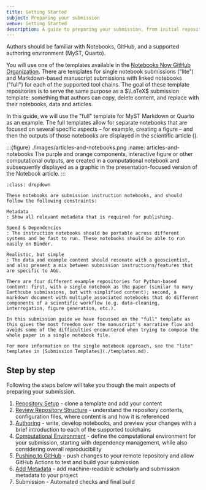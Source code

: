 ```yaml
---
title: Getting Started
subject: Preparing your submission
venue: Getting Started
description: A guide to preparing your submission, from initial repository setup, and suggested authoring workflows as well as final submission checks and using the submission system.
---
```


Authors should be familiar with Notebooks, GitHub, and a supported authoring environment (MyST, Quarto).

You will use one of the templates available in the [Notebooks Now GitHub Organization](https://github.com/notebooks-now). There are templates for single notebook submissions ("lite") and Markdown-based manuscript submissions with linked notebooks ("full") for each of the supported tool chains. The goal of these template repositories is to serve the same purpose as a $\LaTeX$ submission template: something that authors can copy, delete content, and replace with their notebooks, data and articles.

In this guide, we will use the "full" template for MyST Markdown or Quarto as an example. The full templates allow for separate notebooks that are focused on several specific aspects – for example, creating a figure – and then the outputs of those notebooks are displayed in the scientific article ([](#articles-and-notebooks)).

:::{figure} ./images/articles-and-notebooks.png
:name: articles-and-notebooks
The purple and orange components, interactive figure or other computational outputs, are created in a computational notebook and subsequently displayed as a graphic in the presentation-focused version of the Notebook article.
:::

```{tip} Template Design
:class: dropdown

These notebooks are submission instruction notebooks, and should follow the following constraints:

Metadata
: Show all relevant metadata that is required for publishing.

Speed & Dependencies
: The instruction notebooks should be portable across different systems and be fast to run. These notebooks should be able to run easily on Binder.

Realistic, but simple
: The data and example content should resonate with a geoscientist, and also present a mix between submission instructions/features that are specific to AGU.

There are four different example repositories for Python-based content: first, with a single notebook as the paper (similar to many Earthcube submissions, but with simplified content); second, a markdown document with multiple associated notebooks that do different components of a scientific workflow (e.g. data-cleaning, interrogation, figure generation, etc.).

In this submission guide we have focussed on the "full" template as this gives the most freedom over the manuscript's narrative flow and avoids some of the difficulties encountered when trying to compose the whole paper in a single notebook file.

For more information on the single notebook approach, see the "lite" templates in [Submission Templates](./templates.md).
```

## Step by step

Following the steps below will take you though the main aspects of preparing your submission.

1. [Repository Setup](setup) - clone a template and add your content
1. [Review Repository Structure](structure) - understand the repository contents, configuration files, where content is and how it is referenced
1. [Authoring](authoring) - write, develop notebooks, and preview your changes with a brief introduction to each of the supported toolchains
1. [Computational Environment](environment) - define the computational environment for your submission, starting with dependency management, while also considering overall reproducibility
1. [Pushing to GitHub](pdf-preview) - push changes to your remote repository and allow GitHub Actions to test and build your submission
1. [Add Metadata](metadata) - add machine-readable scholarly and submission metadata to your project
1. Submission - Automated checks and final build
